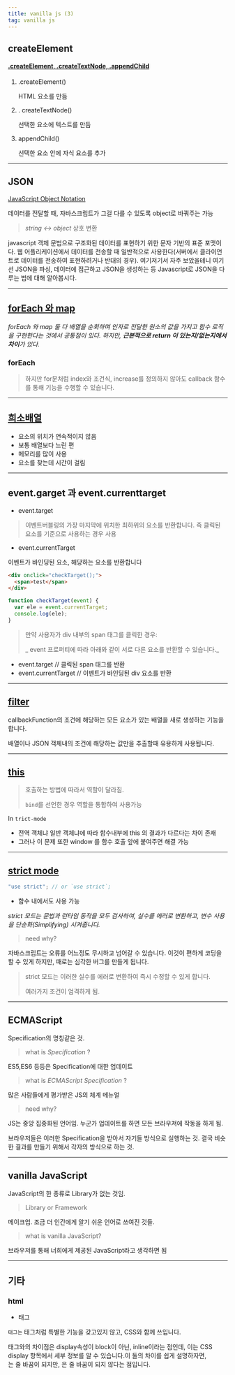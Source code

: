 ```yaml
---
title: vanilla js (3)
tag: vanilla js
---
```


## createElement

#### [.createElement, .createTextNode, .appendChild](https://www.codingfactory.net/10436)

1. .createElement()

    HTML 요소를 만듬

2. . createTextNode()

   선택한 요소에 텍스트를 만듬

3. appendChild()

   선택한 요소 안에 자식 요소를 추가

---

## JSON

[JavaScript Object Notation](https://developer.mozilla.org/ko/docs/Learn/JavaScript/Objects/JSON)

데이터를 전달할 때, 자바스크립트가 그걸 다를 수 있도록 object로 바꿔주는 가능

>  _string ↔ object_  상호 변환

 javascript 객체 문법으로 구조화된 데이터를 표현하기 위한 문자 기반의 표준 포맷이다. 웹 어플리케이션에서 데이터를 전송할 때 일반적으로 사용한다(서버에서 클라이언트로 데이터를 전송하여 표현하려거나 반대의 경우). 여기저기서 자주 보았을테니 여기선 JSON을 파싱, 데이터에 접근하고 JSON을 생성하는 등 Javascript로 JSON을 다루는 법에 대해 알아봅시다.

---

## [forEach 와 map]([https://medium.com/@hongkevin/js-1-%EC%9E%90%EB%B0%94%EC%8A%A4%ED%81%AC%EB%A6%BD%ED%8A%B8-%EB%B0%B0%EC%97%B4-%EB%A9%94%EC%84%9C%EB%93%9C-1-foreach-map-b1cb1c2237d1](https://medium.com/@hongkevin/js-1-자바스크립트-배열-메서드-1-foreach-map-b1cb1c2237d1))

_forEach 와 map 둘 다 배열을 순회하며 인자로 전달한 원소의 값을 가지고 함수 로직을 구현한다는 것에서 공통점이 있다. 하지만, **근본적으로 return 이 있는지/없는지에서 차이**가 있다._



### forEach

>  하지만 for문처럼 index와 조건식, increase를 정의하지 않아도 callback 함수를 통해 기능을 수행할 수 있습니다.



---

## [희소배열](https://www.slideshare.net/e2goon/javascript-array)

+ 요소의 위치가 연속적이지 않음
+ 보통 배열보다 느린 편
+ 메모리를 많이 사용
+ 요소를 찾는데 시간이 걸림

---

## event.garget 과 event.currenttarget

+ event.target

> 이벤트버블링의 가장 마지막에 위치한 최하위의 요소를 반환합니다. 즉 클릭된 요소를 기준으로 사용하는 경우 사용

+ event.currentTarget

 이벤트가 바인딩된 요소, 해당하는 요소를 반환합니다

```html
<div onclick="checkTarget();">
  <span>test</span>
</div>
```

```js
function checkTarget(event) {
  var ele = event.currentTarget;
  console.log(ele);
}
```

> 만약 사용자가 div 내부의 span 태그를 클릭한 경우:
>
> _ event 프로퍼티에 따라 아래와 같이 서로 다른 요소를 반환할 수 있습니다._

- event.target  //  클릭된 span 태그를 반환
- event.currentTarget  //  이벤트가 바인딩된 div 요소를 반환

---

## [filter](https://aljjabaegi.tistory.com/312)



callbackFunction의 조건에 해당하는 모든 요소가 있는 배열을 새로 생성하는 기능을 합니다.

배열이나 JSON 객체내의 조건에 해당하는 값만을 추출할때 유용하게 사용됩니다.



---

## [this](https://blueshw.github.io/2018/03/12/this/)

> 호출하는 방법에 따라서 역할이 달라짐.
>
> `bind`를 선언한 경우 역할을 통합하여 사용가능



In `trict-mode` 

+ 전역 객체냐 일반 객체냐에 따라 함수내부에 this 의 결과가 다르다는 차이 존재 
+ 그러나 이 문제 또한 window 를 함수 호출 앞에 붙여주면 해결 가능



---



## [strict mode](https://beomy.tistory.com/13)

```js
"use strict"; // or `use strict`;
```

+ 함수 내에서도 사용 가능

_strict 모드는 문법과 런타임 동작을 모두 검사하여, 실수를 에러로 변환하고, 변수 사용을 단순화(Simplifying) 시켜줍니다._

>  need why?

자바스크립트는 오류를 어느정도 무시하고 넘어갈 수 있습니다. 이것이 편하게 코딩을 할 수 있게 하지만, 때로는 심각한 버그를 만들게 됩니다. 

>  strict 모드는 이러한 실수를 에러로 변환하여 즉시 수정할 수 있게 합니다.
>
> 여러가지 조건이 엄격하게 됨.



---

## ECMAScript

Specification의 명칭같은 것.

> what is *Specification* ?

ES5,ES6 등등은 Specification에 대한 업데이트

> what is *ECMAScript Specification* ?

많은 사람들에게 평가받은 JS의 체계 메뉴얼

> need why?

JS는 중앙 집중화된 언어임. 누군가 업데이트를 하면 모든 브라우져에 작동을 하게 됨.

 브라우저들은 이러한 Specification을 받아서 자기들 방식으로 실행하는 것. 결국 비슷한 결과를 만들기 위해서 각자의 방식으로 하는 것.   



---

## vanilla JavaScript

JavaScript의 한 종류로 Library가 없는 것임. 

> Library or Framework

메이크업. 조금 더 인간에게 알기 쉬운 언어로 쓰여진 것들.

> what is vanilla JavaScript?

브라우저를 통해 너희에게 제공된 JavaScript라고 생각하면 됨





---

## 기타

### html

+ <span> 태그

`` 태그는 `` 태그처럼 특별한 기능을 갖고있지 않고, CSS와 함께 쓰입니다.

<div> 태그와의 차이점은 display속성이 block이 아닌, inline이라는 점인데, 이는 CSS display 항목에서 세부 정보를 알 수 있습니다.이 둘의 차이를 쉽게 설명하자면, <div>는 줄 바꿈이 되지만, <span>은 줄 바꿈이 되지 않다는 점입니다.



